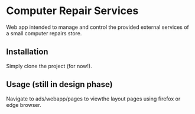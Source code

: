 #  Computer Repair Services

Web app intended to manage and control the provided external services of a small computer repairs store.

## Installation
Simply clone the project (for now!).

## Usage (still in design phase)
Navigate to ads/webapp/pages to viewthe layout pages using firefox or edge browser.
